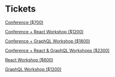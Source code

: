 # Tickets

<a class="cta" href="https://fizbuz.com/signup?placeID=PLoz9mrq5pvw8xvvnomxq71kjlngx406&forwardUrl=https%3A%2F%2Fti.to%2Fevent-loop%2Fcascadiajs-2019%2Fwith%2Fpsmrppukc4g%2Cgxtdhvhs2s8%2Cqzjnfesyonm%2Ccip51mg0glk%2C5atc3qhk-60">Conference ($700)</a>

<a class="cta" href="https://fizbuz.com/signup?placeID=PLoz9mrq5pvw8xvvnomxq71kjlngx406&forwardUrl=https%3A%2F%2Fti.to%2Fevent-loop%2Fcascadiajs-2019%2Fwith%2Ffuxfsnywqoa%2Cgxtdhvhs2s8%2Cqzjnfesyonm%2Ccip51mg0glk%2C5atc3qhk-60">Conference + React Workshop ($1200)</a>

<a class="cta" href="https://fizbuz.com/signup?placeID=PLoz9mrq5pvw8xvvnomxq71kjlngx406&forwardUrl=https%3A%2F%2Fti.to%2Fevent-loop%2Fcascadiajs-2019%2Fwith%2Fy5u1ntkzqmg%2Cgxtdhvhs2s8%2Cqzjnfesyonm%2Ccip51mg0glk%2C5atc3qhk-60">Conference + GraphQL Workshop ($1800)</a>

<a class="cta" href="https://fizbuz.com/signup?placeID=PLoz9mrq5pvw8xvvnomxq71kjlngx406&forwardUrl=https%3A%2F%2Fti.to%2Fevent-loop%2Fcascadiajs-2019%2Fwith%2Fiyou5go3mlu%2Cgxtdhvhs2s8%2Cqzjnfesyonm%2Ccip51mg0glk%2C5atc3qhk-60">Conference + React & GraphQL Workshops ($2300)</a>

<a class="cta" href="https://ti.to/event-loop/cascadiajs-2019/with/esy5m-g5vs0">React Workshop ($600)</a>

<a class="cta" href="https://ti.to/event-loop/cascadiajs-2019/with/bzxvsgelm1w">GraphQL Workshop ($1200)</a>